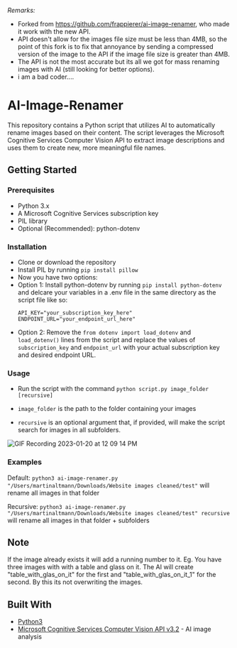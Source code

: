 _Remarks:_
* Forked from https://github.com/frappierer/ai-image-renamer, who made it work with the new API.
* API doesn't allow for the images file size must be less than 4MB, so the point of this fork is to fix that annoyance by sending a compressed version of the image to the API if the image file size is greater than 4MB.
* The API is not the most accurate but its all we got for mass renaming images with AI (still looking for better options).
* i am a bad coder....

# AI-Image-Renamer
This repository contains a Python script that utilizes AI to automatically rename images based on their content. The script leverages the Microsoft Cognitive Services Computer Vision API to extract image descriptions and uses them to create new, more meaningful file names.

## Getting Started

### Prerequisites
- Python 3.x
- A Microsoft Cognitive Services subscription key
- PIL library
- Optional (Recommended): python-dotenv

### Installation
- Clone or download the repository
- Install PIL by running `pip install pillow`
- Now you have two options:
- Option 1: Install python-dotenv by running `pip install python-dotenv` and delcare your variables in a .env file in the same directory as the script file like so:
  ```
  API_KEY="your_subscription_key_here"
  ENDPOINT_URL="your_endpoint_url_here"
  ```
- Option 2: Remove the `from dotenv import load_dotenv` and `load_dotenv()` lines from the script and replace the values of `subscription_key` and `endpoint_url` with your actual subscription key and desired endpoint URL.

### Usage
- Run the script with the command `python script.py image_folder [recursive]`

- `image_folder` is the path to the folder containing your images
- `recursive` is an optional argument that, if provided, will make the script search for images in all subfolders.

![GIF Recording 2023-01-20 at 12 09 14 PM](https://user-images.githubusercontent.com/4376185/213681784-d0140bf8-9a12-43de-9340-ec16767629d8.gif)


### Examples
Default: `python3 ai-image-renamer.py "/Users/martinaltmann/Downloads/Website images cleaned/test"` will rename all images in that folder

Recursive: `python3 ai-image-renamer.py "/Users/martinaltmann/Downloads/Website images cleaned/test" recursive` will rename all images in that folder + subfolders

## Note
If the image already exists it will add a running number to it. Eg. You have three images with with a table and glass on it. The AI will create "table_with_glas_on_it" for the first and "table_with_glas_on_it_1" for the second. By this its not overwriting the images.

## Built With
- [Python3](https://www.python.org/)
- [Microsoft Cognitive Services Computer Vision API v3.2](https://westus.dev.cognitive.microsoft.com/docs/services/computer-vision-v3-2) - AI image analysis
